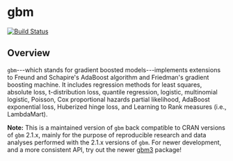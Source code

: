 # gbm

[![Build Status](https://travis-ci.org/gbm-developers/gbm.svg?branch=master)](https://travis-ci.org/gbm-developers/gbm)

## Overview

`gbm`---which stands for gradient boosted models---implements extensions to Freund and Schapire's AdaBoost algorithm and Friedman's gradient boosting machine. It includes regression methods for least squares, absolute loss, t-distribution loss, quantile regression, logistic, multinomial logistic, Poisson, Cox proportional hazards partial likelihood, AdaBoost exponential loss, Huberized hinge loss, and Learning to Rank measures (i.e., LambdaMart).

**Note:** This is a maintained version of `gbm` back compatible to CRAN versions of `gbm` 2.1.x, mainly for the purpose of reproducible research and data analyses performed with the 2.1.x versions of `gbm`. For newer development, and a more consistent API, try out the newer [gbm3](https://github.com/gbm-developers/gbm3) package!
